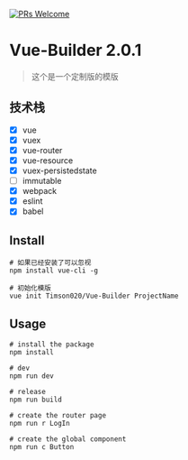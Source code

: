 [![PRs Welcome](https://img.shields.io/badge/PRs-welcome-brightgreen.svg)](https://github.com/Timson020/Vue-Builder/pulls)

# Vue-Builder 2.0.1

>这个是一个定制版的模版

## 技术栈
- [X] vue
- [X] vuex
- [X] vue-router
- [X] vue-resource
- [X] vuex-persistedstate
- [ ] immutable
- [X] webpack
- [X] eslint
- [X] babel

## Install

```
# 如果已经安装了可以忽视
npm install vue-cli -g

# 初始化模版
vue init Timson020/Vue-Builder ProjectName
```

## Usage
```
# install the package
npm install

# dev
npm run dev

# release
npm run build

# create the router page
npm run r LogIn

# create the global component
npm run c Button
```


